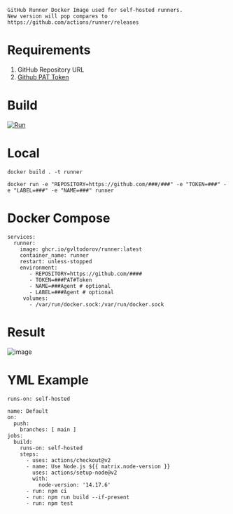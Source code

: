 ```
GitHub Runner Docker Image used for self-hosted runners.
New version will pop compares to https://github.com/actions/runner/releases
```

# Requirements
 1. GitHub Repository URL
 2. [Github PAT Token](https://docs.github.com/en/github/authenticating-to-github/keeping-your-account-and-data-secure/creating-a-personal-access-token)
 
# Build 
[![Run](https://github.com/GVLTodorov/Runner/actions/workflows/run.yml/badge.svg)](https://github.com/GVLTodorov/Runner/actions/workflows/run.yml)

# Local

```docker build . -t runner```

```docker run -e "REPOSITORY=https://github.com/###/###" -e "TOKEN=###" -e "LABEL=###" -e "NAME=###" runner```

# Docker Compose

```
services:
  runner:
    image: ghcr.io/gvltodorov/runner:latest
    container_name: runner
    restart: unless-stopped
    environment:
       - REPOSITORY=https://github.com/####
       - TOKEN=###PAT#Token
       - NAME=###Agent # optional
       - LABEL=###Agent # optional
     volumes:
       - /var/run/docker.sock:/var/run/docker.sock
```

# Result

![image](https://user-images.githubusercontent.com/51453974/131748931-e7c32263-e146-4bee-85dc-7db6e53757c2.png)

# YML Example
```
runs-on: self-hosted
```

```
name: Default
on:
  push:
    branches: [ main ]
jobs:
  build:
    runs-on: self-hosted
    steps:
      - uses: actions/checkout@v2
      - name: Use Node.js ${{ matrix.node-version }}
        uses: actions/setup-node@v2
        with:
          node-version: '14.17.6'
      - run: npm ci
      - run: npm run build --if-present
      - run: npm test
```
